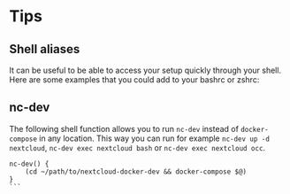 # Tips

## Shell aliases

It can be useful to be able to access your setup quickly through your shell. Here are some examples that you could add to your bashrc or zshrc:

## nc-dev

The following shell function allows you to run `nc-dev` instead of `docker-compose` in any location. This way you can run for example `nc-dev up -d nextcloud`, `nc-dev exec nextcloud bash` or `nc-dev exec nextcloud occ`.

````
nc-dev() {
	(cd ~/path/to/nextcloud-docker-dev && docker-compose $@)
}
```